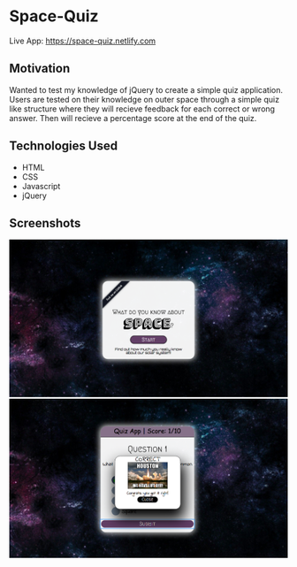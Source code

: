 # Space-Quiz
Live App: https://space-quiz.netlify.com
## Motivation
Wanted to test my knowledge of jQuery to create a simple quiz application. Users are tested on their knowledge on outer space through a simple quiz like structure where they will recieve feedback for each correct or wrong answer. Then will recieve a percentage score at the end of the quiz. 


## Technologies Used
* HTML
* CSS
* Javascript
* jQuery

## Screenshots
![My image](https://github.com/DikshaSach/Space-Quiz/blob/master/Screenshot1.png)
![My image](https://github.com/DikshaSach/Space-Quiz/blob/master/Screenshot2.png)
